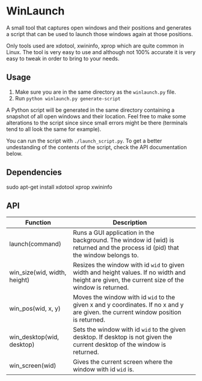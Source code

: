 # WinLaunch

A small tool that captures open windows and their positions and generates
a script that can be used to launch those windows again at those positions.

Only tools used are xdotool, xwininfo, xprop which are quite common in Linux.
The tool is very easy to use and although not 100% accurate it is very easy
to tweak in order to bring to your needs.

## Usage

1. Make sure you are in the same directory as the `winlaunch.py` file.
2. Run `python winlaunch.py generate-script`

A Python script will be generated in the same directory containing a snapshot
of all open windows and their location. Feel free to make some alterations to
the script since since small errors might be there (terminals tend to all look
the same for example).

You can run the script with `./launch_script.py`. To get a better undestanding
of the contents of the script, check the API documentation below.

## Dependencies

sudo apt-get install xdotool xprop xwininfo

## API

| Function                     | Description                                                                                                                                      |   |
|------------------------------|--------------------------------------------------------------------------------------------------------------------------------------------------|---|
| launch(command)              | Runs a GUI application in the background. The window id (wid) is returned and the process id (pid) that the window belongs to.                   |   |
| win_size(wid, width, height) | Resizes the window with id `wid` to given width and height values. If no width and height are given, the current size of the window is returned. |   |
| win_pos(wid, x, y)           | Moves the window with id `wid` to the given x and y coordinates. If no x and y are given. the current window position is returned.               |   |
| win_desktop(wid, desktop)    | Sets the window with id `wid` to the given desktop. If desktop is not given the current desktop of the window is returned.                       |   |
| win_screen(wid)              | Gives the current screen where the window with id `wid` is.                                                                                      |   |
